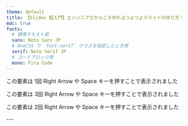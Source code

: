 ```yaml
---
theme: default
title: 【Slidev 超入門】エンジニアだからこそ作れるつよつよスライドの作り方！
mdc: true
fonts:
  # 標準テキスト用
  sans: Noto Sans JP
  # UnoCSS で `font-serif` クラスを指定したとき用
  serif: Noto Serif JP
  # コードブロック用
  mono: Fira Code
---
```


<v-click>
   <p>この要素は 1回 Right Arrow や Space キーを押すことで表示されました</p>
</v-click>

<div v-click.at="3">
  <p>この要素は 3回 Right Arrow や Space キーを押すことで表示されました</p> <!-- 通常は2回目だが -->
</div>

<div v-click.at="2">
  <p>この要素は 2回 Right Arrow や Space キーを押すことで表示されました</p> <!-- 通常は3回目だが -->
</div>
---

